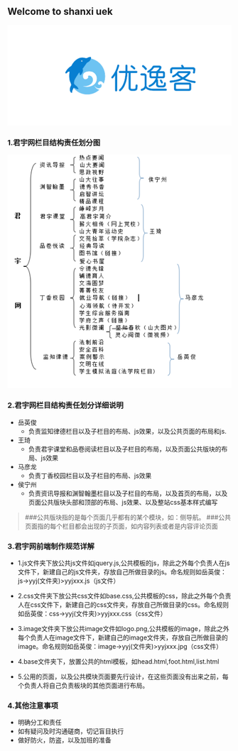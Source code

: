 ## Welcome to shanxi uek
![](https://github.com/sxuek/jy/blob/master/images/ueklogo.png)


### 1.君宇网栏目结构责任划分图 ###

![](https://github.com/sxuek/jy/blob/master/images/tree.png)

### 2.君宇网栏目结构责任划分详细说明 ###

- 岳英俊
	- 负责监知律德栏目以及子栏目的布局、js效果，以及公共页面的布局和js.
- 王琦
	- 负责君宇课堂和品卷阅读栏目以及子栏目的布局，以及页面公共版块的布局、js效果
- 马彦龙
	- 负责丁香校园栏目以及子栏目的布局、js效果
- 侯宁州
	- 负责资讯导报和渊智翰墨栏目以及子栏目的布局，以及首页的布局，以及页面公共版块头部和顶部的布局、js效果、以及整站css基本样式编写
>###公共版块指的是每个页面几乎都有的某个模块，如：侧导航。
>###公共页面指的每个栏目都会出现的子页面，如内容列表或者是内容评论页面

### 3.君宇网前端制作规范详解 ###
- 1.js文件夹下放公共js文件如jquery.js,公共模板的js，除此之外每个负责人在js文件下，新建自己的js文件夹，存放自己所做目录的js。命名规则如岳英俊：js->yyj(文件夹)>yyjxxx.js（js文件）

- 2.css文件夹下放公共css文件如base.css,公共模板的css，除此之外每个负责人在css文件下，新建自己的css文件夹，存放自己所做目录的css。命名规则如岳英俊：css->yyj(文件夹)>yyjxxx.css（css文件）
- 3.image文件夹下放公共image文件如logo.png,公共模板的image，除此之外每个负责人在image文件下，新建自己的image文件夹，存放自己所做目录的image。命名规则如岳英俊：image->yyj(文件夹)>yyjxxx.jpg（css文件）
- 4.base文件夹下，放置公共的html模板，如head.html,foot.html,list.html
- 5.公用的页面，以及公共模块页面要先行设计，在这些页面没有出来之前，每个负责人将自己负责板块的其他页面进行布局。

### 4.其他注意事项 ###
- 明确分工和责任
- 如有疑问及时沟通磋商，切记盲目执行
- 做好防火，防盗，以及加班的准备



